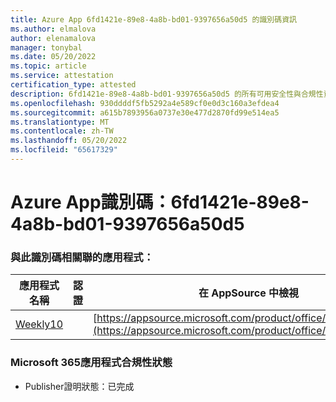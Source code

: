 ```yaml
---
title: Azure App 6fd1421e-89e8-4a8b-bd01-9397656a50d5 的識別碼資訊
ms.author: elmalova
author: elenamalova
manager: tonybal
ms.date: 05/20/2022
ms.topic: article
ms.service: attestation
certification_type: attested
description: 6fd1421e-89e8-4a8b-bd01-9397656a50d5 的所有可用安全性與合規性資訊。
ms.openlocfilehash: 930ddddf5fb5292a4e589cf0e0d3c160a3efdea4
ms.sourcegitcommit: a615b7893956a0737e30e477d2870fd99e514ea5
ms.translationtype: MT
ms.contentlocale: zh-TW
ms.lasthandoff: 05/20/2022
ms.locfileid: "65617329"
---
```

# <a name="azure-app-id-6fd1421e-89e8-4a8b-bd01-9397656a50d5"></a>Azure App識別碼：6fd1421e-89e8-4a8b-bd01-9397656a50d5


### <a name="apps-associated-with-this-id"></a>與此識別碼相關聯的應用程式：
| **應用程式名稱** | **認證** | **在 AppSource 中檢視** |
|--------------|---------------|-----------------------|
| [Weekly10](../forward/WA200001441.md) |  | [https://appsource.microsoft.com/product/office/WA200001441](https://appsource.microsoft.com/product/office/WA200001441) |

### <a name="microsoft-365-app-compliance-status"></a>Microsoft 365應用程式合規性狀態
- Publisher證明狀態：已完成
